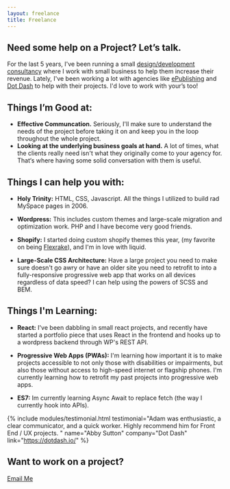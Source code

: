 ```yaml
---
layout: freelance
title: Freelance
---
```


## Need some help on a Project? Let’s talk.
For the last 5 years, I've been running a small
<a href="//creatix.io" target="_blank" rel="noopener nofollow">design/development consultancy</a> where I work with small business to help them increase their revenue. Lately, I've
been working a lot with agencies like
<a href="https://www.epublishing.com/" target="_blank" rel="noopener">ePublishing</a> and
<a href="https://dotdash.io/" target="_blank" rel="noopener nofollow">Dot Dash</a> to help with their projects. I'd love to work with your’s too!

## Things I’m Good at:
- **Effective Communcation.** Seriously, I'll make sure to understand the needs of the project before taking it on and keep you in the loop throughout the whole project.
- **Looking at the underlying business goals at hand.** A lot of times, what the clients really need isn't what they originally come to your agency for. That‘s where having some solid conversation with them is useful.

## Things I can help you with:
- **Holy Trinity:** HTML, CSS, Javascript. All the things I utilized to build rad MySpace pages in 2006.

- **Wordpress:** This includes custom themes and large-scale migration and optimization work. PHP and I have become very good friends.

- **Shopify:** I started doing custom shopify themes this year, (my favorite on being <a href="/case-studies/flexrake">Flexrake</a>), and I'm in love with liquid.

- **Large-Scale CSS Architecture:** Have a large project you need to make sure doesn't go awry or have an older site you need to retrofit to into a fully-responsive progressive web app that works on all devices regardless of data speed? I can help using the powers of SCSS and BEM.


## Things I'm Learning:

- **React:** I've been dabbling in small react projects, and recently have started a portfolio piece that uses React in the frontend and hooks up to a wordpress backend through WP's REST API.

- **Progressive Web Apps (PWAs):** I'm learning how important it is to make projects accessible to not only those with disabilities or impairments, but also those without access to high-speed internet or flagship phones. I'm currently learning how to retrofit my past projects into progressive web apps.

- **ES7:** Im currently learning Async Await to replace fetch (the way I currently hook into APIs).

{% include modules/testimonial.html
    testimonial="Adam was enthusiastic, a clear communicator, and a quick worker. Highly recommend him for Front End / UX projects. "
    name="Abby Sutton"
    company="Dot Dash"
    link="https://dotdash.io/"
%}

## Want to work on a project?
<a href="mailto:{{site.email}}" class="btn btn--secondary btn--small mt-1">Email Me</a>